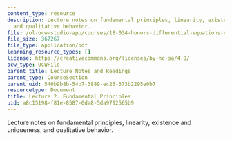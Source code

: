 ```yaml
---
content_type: resource
description: Lecture notes on fundamental principles, linearity, existence and uniqueness,
  and qualitative behavior.
file: /ol-ocw-studio-app/courses/18-034-honors-differential-equations-spring-2009/a8c15198f81e85870da85da9792565b9_MIT18_034s09_lec02.pdf
file_size: 367267
file_type: application/pdf
learning_resource_types: []
license: https://creativecommons.org/licenses/by-nc-sa/4.0/
ocw_type: OCWFile
parent_title: Lecture Notes and Readings
parent_type: CourseSection
parent_uid: 540b9b8b-54b7-3889-ec25-373b2295e0b7
resourcetype: Document
title: Lecture 2. Fundamental Principles
uid: a8c15198-f81e-8587-0da8-5da9792565b9
---
```

Lecture notes on fundamental principles, linearity, existence and uniqueness, and qualitative behavior.